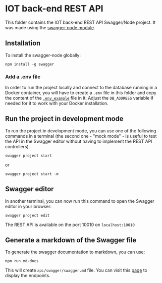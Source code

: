 # IOT back-end REST API

This folder contains the IOT back-end REST API Swagger/Node project. It was made using the [swagger-node module](https://github.com/swagger-api/swagger-node).

## Installation

To install the swagger-node globally:

```
npm install -g swagger
```

### Add a .env file

In order to run the project locally and connect to the database running in a Docker container, you will have to create a `.env` file in this folder and copy the content of the [`.env_example`](./.env_example) file in it. Adjust the `DB_ADDRESS` variable if needed for it to work with your Docker installation. 

## Run the project in development mode

To run the project in development mode, you can use one of the following commands in a terminal (the second one - "mock mode" - is useful to test the API in the Swagger editor without having to implement the REST API controllers).

```
swagger project start
```
or 

```
swagger project start -m
```

## Swagger editor

In another terminal, you can now run this command to open the Swagger editor in your browser:

```
swagger project edit
```

The REST API is available on the port 10010 on `localhost:10010`

## Generate a markdown of the Swagger file

To generate the swagger documentation to markdown, you can use:

```
npm run md-docs
```

This will create `api/swagger/swagger.md` file. You can visit this [page](./api/swagger/swagger.md) to display the endpoints.

